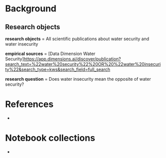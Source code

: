 # Background


## Research objects

**research objects** = All scientific publications about water security and water insecurity 

**empirical sources** = [Data Dimension Water Security]https://app.dimensions.ai/discover/publication?search_text=%22water%20security%22%20OR%20%22water%20insecurity%22&search_type=kws&search_field=full_search

**research question** = Does water insecurity mean the opposite of water security? 

# References

- 

# Notebook collections

- 
